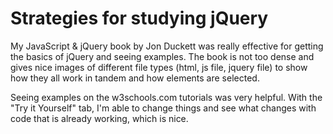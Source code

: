 # Strategies for studying jQuery

My JavaScript & jQuery book by Jon Duckett was really effective for getting the basics of jQuery and seeing examples. The book is not too dense and gives nice images of different file types (html, js file, jquery file) to show how they all work in tandem and how elements are selected.

Seeing examples on the w3schools.com tutorials was very helpful. With the "Try it Yourself" tab, I'm able to change things and see what changes with code that is already working, which is nice.